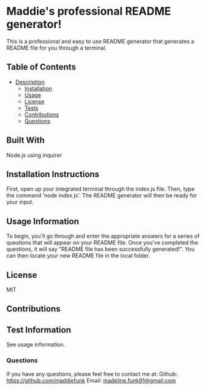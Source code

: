 # Maddie's professional README generator!
This is a professional and easy to use README generator that generates a README file for you through a terminal. 
## Table of Contents
- [Description](#description)
  - [Installation](#installation)
  - [Usage](#usage)
  - [License](#license)
  - [Tests](#tests)
  - [Contributions](#contributions)
  - [Questions](#questions)

## Built With
Node.js using inquirer
## Installation Instructions
First, open up your integrated terminal through the index.js file. Then, type the command 'node index.js'. The README generator will then be ready for your input.
## Usage Information
To begin, you'll go through and enter the appropriate answers for a series of questions that will appear on your README file. Once you've completed the questions, it will say "README file has been successfully generated!". You can then locate your new README file in the local folder. 
## License 
MIT
## Contributions
## Test Information
See usage information. 
### Questions 
If you have any questions, please feel free to contact me at: 
Github: https://github.com/maddiefunk
Email: madeline.funk91@gmail.com 
